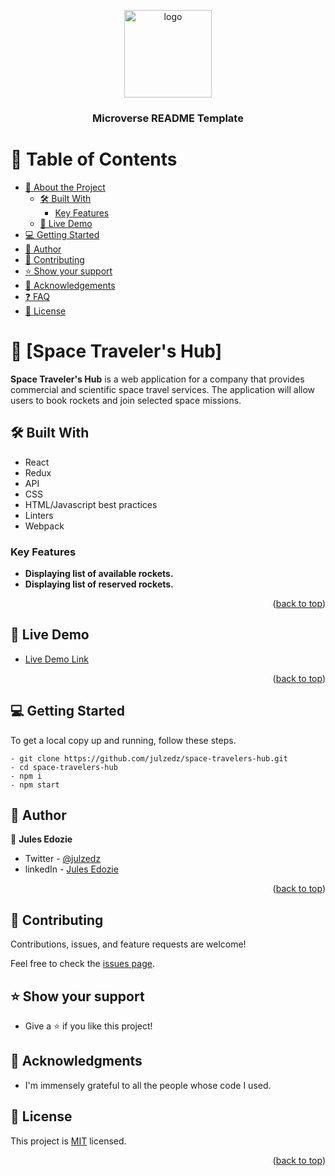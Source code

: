 <a name="readme-top"></a>

<div align="center">

  <img src="murple_logo.png" alt="logo" width="140"  height="auto" />
  <br/>

  <h3><b>Microverse README Template</b></h3>

</div>

# 📗 Table of Contents

- [📖 About the Project](#about-project)
  - [🛠 Built With](#built-with)
    - [Key Features](#key-features)
  - [🚀 Live Demo](#live-demo)
- [💻 Getting Started](#getting-started)
- [👥 Author](#authors)
- [🤝 Contributing](#contributing)
- [⭐️ Show your support](#support)
- [🙏 Acknowledgements](#acknowledgements)
- [❓ FAQ](#faq)
- [📝 License](#license)

# 📖 [Space Traveler's Hub] <a name="about-project"></a>

**Space Traveler's Hub** is a web application for a company that provides commercial and scientific space travel services. The application will allow users to book rockets and join selected space missions.

## 🛠 Built With <a name="built-with"></a>

- React
- Redux
- API
- CSS
- HTML/Javascript best practices
- Linters
- Webpack

### Key Features <a name="key-features"></a>

- **Displaying list of available rockets.**
- **Displaying list of reserved rockets.**

<p align="right">(<a href="#readme-top">back to top</a>)</p>


## 🚀 Live Demo <a name="live-demo"></a>

- [Live Demo Link](#)

<p align="right">(<a href="#readme-top">back to top</a>)</p>

## 💻 Getting Started <a name="getting-started"></a>

To get a local copy up and running, follow these steps.

```
- git clone https://github.com/julzedz/space-travelers-hub.git
- cd space-travelers-hub
- npm i
- npm start
```


## 👥 Author <a name="authors"></a>

 👤 **Jules Edozie**

- Twitter - [@julzedz](https://twitter.com/julzedz)
- linkedIn - [Jules Edozie](https://www.linkedin.com/in/jules-edozie-b59b94234/)
<p align="right">(<a href="#readme-top">back to top</a>)</p>


## 🤝 Contributing <a name="contributing"></a>

Contributions, issues, and feature requests are welcome!

Feel free to check the [issues page](https://github.com/julzedz/space-travelers-hub/issues).

## ⭐️ Show your support <a name="support"></a>

- Give a ⭐️ if you like this project!


## 🙏 Acknowledgments <a name="acknowledgements"></a>

- I'm immensely grateful to all the people whose code I used.


## 📝 License <a name="license"></a>

This project is [MIT](./LICENSE) licensed.

<p align="right">(<a href="#readme-top">back to top</a>)</p>